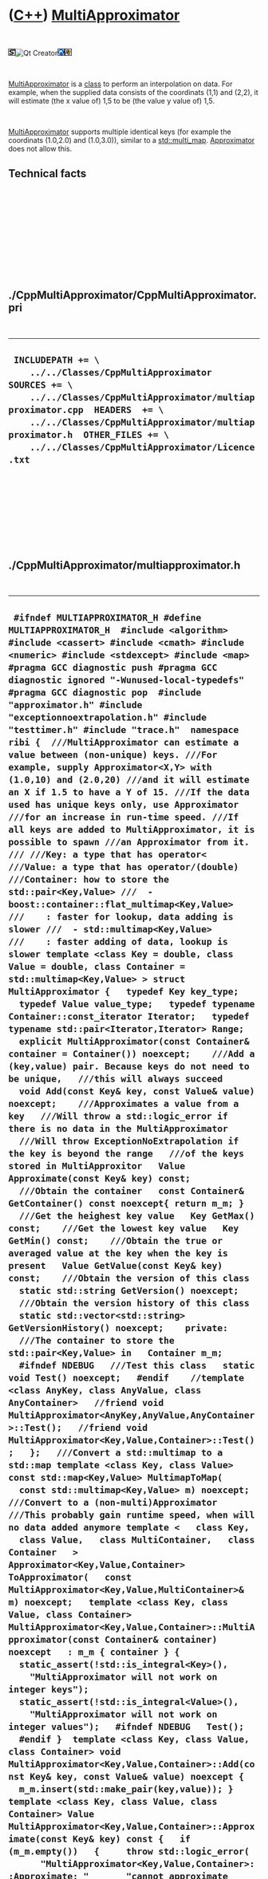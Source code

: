 
 

 

 

 

 

([C++](Cpp.md)) [MultiApproximator](CppMultiApproximator.md)
==============================================================

 

![STL](PicStl.png)![Qt
Creator](PicQtCreator.png)![Lubuntu](PicLubuntu.png)![Windows](PicWindows.png)

 

[MultiApproximator](CppMultiApproximator.md) is a [class](CppClass.md)
to perform an interpolation on data. For example, when the supplied data
consists of the coordinats (1,1) and (2,2), it will estimate (the x
value of) 1,5 to be (the value y value of) 1,5.

 

[MultiApproximator](CppMultiApproximator.md) supports multiple
identical keys (for example the coordinats (1.0,2.0) and (1.0,3.0)),
similar to a [std::multi\_map](CppMulti_map.md).
[Approximator](CppApproximator.md) does not allow this.

Technical facts
---------------

 

 

 

 

 

 

./CppMultiApproximator/CppMultiApproximator.pri
-----------------------------------------------

 

  --------------------------------------------------------------------------------------------------------------------------------------------------------------------------------------------------------------------------------------------------------------------------------------
  ` INCLUDEPATH += \     ../../Classes/CppMultiApproximator  SOURCES += \     ../../Classes/CppMultiApproximator/multiapproximator.cpp  HEADERS  += \     ../../Classes/CppMultiApproximator/multiapproximator.h  OTHER_FILES += \     ../../Classes/CppMultiApproximator/Licence.txt`
  --------------------------------------------------------------------------------------------------------------------------------------------------------------------------------------------------------------------------------------------------------------------------------------

 

 

 

 

 

./CppMultiApproximator/multiapproximator.h
------------------------------------------

 

  ----------------------------------------------------------------------------------------------------------------------------------------------------------------------------------------------------------------------------------------------------------------------------------------------------------------------------------------------------------------------------------------------------------------------------------------------------------------------------------------------------------------------------------------------------------------------------------------------------------------------------------------------------------------------------------------------------------------------------------------------------------------------------------------------------------------------------------------------------------------------------------------------------------------------------------------------------------------------------------------------------------------------------------------------------------------------------------------------------------------------------------------------------------------------------------------------------------------------------------------------------------------------------------------------------------------------------------------------------------------------------------------------------------------------------------------------------------------------------------------------------------------------------------------------------------------------------------------------------------------------------------------------------------------------------------------------------------------------------------------------------------------------------------------------------------------------------------------------------------------------------------------------------------------------------------------------------------------------------------------------------------------------------------------------------------------------------------------------------------------------------------------------------------------------------------------------------------------------------------------------------------------------------------------------------------------------------------------------------------------------------------------------------------------------------------------------------------------------------------------------------------------------------------------------------------------------------------------------------------------------------------------------------------------------------------------------------------------------------------------------------------------------------------------------------------------------------------------------------------------------------------------------------------------------------------------------------------------------------------------------------------------------------------------------------------------------------------------------------------------------------------------------------------------------------------------------------------------------------------------------------------------------------------------------------------------------------------------------------------------------------------------------------------------------------------------------------------------------------------------------------------------------------------------------------------------------------------------------------------------------------------------------------------------------------------------------------------------------------------------------------------------------------------------------------------------------------------------------------------------------------------------------------------------------------------------------------------------------------------------------------------------------------------------------------------------------------------------------------------------------------------------------------------------------------------------------------------------------------------------------------------------------------------------------------------------------------------------------------------------------------------------------------------------------------------------------------------------------------------------------------------------------------------------------------------------------------------------------------------------------------------------------------------------------------------------------------------------------------------------------------------------------------------------------------------------------------------------------------------------------------------------------------------------------------------------------------------------------------------------------------------------------------------------------------------------------------------------------------------------------------------------------------------------------------------------------------------------------------------------------------------------------------------------------------------------------------------------------------------------------------------------------------------------------------------------------------------------------------------------------------------------------------------------------------------------------------------------------------------------------------------------------------------------------------------------------------------------------------------------------------------------------------------------------------------------------------------------------------------------------------------------------------------------------------------------------------------------------------------------------------------------------------------------------------------------------------------------------------------------------------------------------------------------------------------------------------------------------------------------------------------------------------------------------------------------------------------------------------------------------------------------------------------------------------------------------------------------------------------------------------------------------------------------------------------------------------------------------------------------------------------------------------------------------------------------------------------------------------------------------------------------------------------------------------------------------------------------------------------------------------------------------------------------------------------------------------------------------------------------------------------------------------------------------------------------------------------------------------------------------------------------------------------------------------------------------------------------------------------------------------------------------------------------------------------------------------------------------------------------------------------------------------------------------------------------------------------------------------------------------------------------------------------------------------------------------------------------------------------------------------------------------------------------------------------------------------------------------------------------------------------------------------------------------------------------------------------------------------------------------------------------------------------------------------------------------------------------------------------------------------------------------------------------------------------------------------------------------------------------------------------------------------------------------------------------------------------------------------------------------------------------------------------------------------------------------------------------------------------------------------------------------------------------------------------------------------------------------------------------------------------------------------------------------------------------------------------------------------------------------------------------------------------------------------------------------------------------------------------------------------------------------------------------------------------------------------------------------------------------------------------------------------------------------------------------------------------------------------------------------------------------------------------------------------------------------------------------------------------------------------------------------------------------------------------------------------------------------------------------------------------------------------------------------------------------------------------------------------------------------------------------------------------------------------------------------------------------------------------------------------------------------------------------------------------------------------------------------------------------------------------------------------------------------------------------------------------------------------------------------------------------------------------------------------------------------------------------------------------------------------------------------------------------------------------------------------------------------------------------------------------------------------------------------------------------------------------------------------------------------------------------------------------------------------------------------------------------------------------------------------------------------------------------------------------------------------------------------------------------------------------------------------------------------------------------------------------------------------------------------------------------------------------------------------------------------------------------------------------------------------------------------------------------------------------------------------------------------------------------------------------------------------------------------------------------------------------------------------------------------------------------------------------------------------------------------------------------------------------------------------------------------------------------------------------------------------------------------------------------------------------------------------------------------------------------------------------------------------------------------------
  ` #ifndef MULTIAPPROXIMATOR_H #define MULTIAPPROXIMATOR_H  #include <algorithm> #include <cassert> #include <cmath> #include <numeric> #include <stdexcept> #include <map>  #pragma GCC diagnostic push #pragma GCC diagnostic ignored "-Wunused-local-typedefs"  #pragma GCC diagnostic pop  #include "approximator.h" #include "exceptionnoextrapolation.h" #include "testtimer.h" #include "trace.h"  namespace ribi {  ///MultiApproximator can estimate a value between (non-unique) keys. ///For example, supply Approximator<X,Y> with (1.0,10) and (2.0,20) ///and it will estimate an X if 1.5 to have a Y of 15. ///If the data used has unique keys only, use Approximator ///for an increase in run-time speed. ///If all keys are added to MultiApproximator, it is possible to spawn ///an Approximator from it. /// ///Key: a type that has operator< ///Value: a type that has operator/(double) ///Container: how to store the std::pair<Key,Value> ///  - boost::container::flat_multimap<Key,Value> ///    : faster for lookup, data adding is slower ///  - std::multimap<Key,Value> ///    : faster adding of data, lookup is slower template <class Key = double, class Value = double, class Container = std::multimap<Key,Value> > struct MultiApproximator {   typedef Key key_type;   typedef Value value_type;   typedef typename Container::const_iterator Iterator;   typedef typename std::pair<Iterator,Iterator> Range;    explicit MultiApproximator(const Container& container = Container()) noexcept;    ///Add a (key,value) pair. Because keys do not need to be unique,   ///this will always succeed   void Add(const Key& key, const Value& value) noexcept;    ///Approximates a value from a key   ///Will throw a std::logic_error if there is no data in the MultiApproximator   ///Will throw ExceptionNoExtrapolation if the key is beyond the range   ///of the keys stored in MultiApproxitor   Value Approximate(const Key& key) const;    ///Obtain the container   const Container& GetContainer() const noexcept{ return m_m; }    ///Get the heighest key value   Key GetMax() const;    ///Get the lowest key value   Key GetMin() const;    ///Obtain the true or averaged value at the key when the key is present   Value GetValue(const Key& key) const;    ///Obtain the version of this class   static std::string GetVersion() noexcept;    ///Obtain the version history of this class   static std::vector<std::string> GetVersionHistory() noexcept;    private:   ///The container to store the std::pair<Key,Value> in   Container m_m;    #ifndef NDEBUG   ///Test this class   static void Test() noexcept;   #endif    //template <class AnyKey, class AnyValue, class AnyContainer>   //friend void MultiApproximator<AnyKey,AnyValue,AnyContainer>::Test();   //friend void MultiApproximator<Key,Value,Container>::Test();   };   ///Convert a std::multimap to a std::map template <class Key, class Value> const std::map<Key,Value> MultimapToMap(   const std::multimap<Key,Value> m) noexcept;  ///Convert to a (non-multi)Approximator ///This probably gain runtime speed, when will no data added anymore template <   class Key,   class Value,   class MultiContainer,   class Container   > Approximator<Key,Value,Container> ToApproximator(   const MultiApproximator<Key,Value,MultiContainer>& m) noexcept;   template <class Key, class Value, class Container> MultiApproximator<Key,Value,Container>::MultiApproximator(const Container& container) noexcept   : m_m { container } {   static_assert(!std::is_integral<Key>(),     "MultiApproximator will not work on integer keys");   static_assert(!std::is_integral<Value>(),     "MultiApproximator will not work on integer values");   #ifndef NDEBUG   Test();   #endif }  template <class Key, class Value, class Container> void MultiApproximator<Key,Value,Container>::Add(const Key& key, const Value& value) noexcept {   m_m.insert(std::make_pair(key,value)); }  template <class Key, class Value, class Container> Value MultiApproximator<Key,Value,Container>::Approximate(const Key& key) const {   if (m_m.empty())   {     throw std::logic_error(       "MultiApproximator<Key,Value,Container>::Approximate: "       "cannot approximate without data");   }   //Must the average be calculated?   if (m_m.find(key) != m_m.end()) return GetValue(key);    const Iterator high { m_m.lower_bound(key) };    if (high == m_m.begin() || high == m_m.end())   {     assert(!m_m.empty());     const Key lowest  { (*m_m.begin()).first  };     const Key highest { (*m_m.rbegin()).first };     throw ExceptionNoExtrapolation<Key>(key, lowest, highest);   }   const Iterator low { --Iterator(high) };   assert(low != m_m.end());   assert(high != m_m.end());   const Key d_low  { (*low).first  };   const Key d_high { (*high).first };   assert(d_low < key);   assert(d_high > key);   const double fraction { (key - d_low) / (d_high - d_low) };   assert(fraction >= 0.0);   assert(fraction <= 1.0);   assert(m_m.find(d_low)  != m_m.end());   assert(m_m.find(d_high) != m_m.end());   const Value h_low  { GetValue(d_low)  };   const Value h_high { GetValue(d_high) };   return ((1.0 - fraction)) * h_low + ((0.0 + fraction) * h_high); }  template <class Key, class Value, class Container> Key MultiApproximator<Key,Value,Container>::GetMax() const {   assert(!m_m.empty());   return (*m_m.rbegin()).first; }  template <class Key, class Value, class Container> Key MultiApproximator<Key,Value,Container>::GetMin() const {   assert(!m_m.empty());   return (*m_m.begin()).first; }  template <class Key, class Value, class Container> Value MultiApproximator<Key,Value,Container>::GetValue(const Key& key) const {   assert(m_m.find(key) != m_m.end());    //Must the average be calculated?   const Range r { m_m.equal_range(key) };   assert(r.first != m_m.end());    if (r.first != r.second )   {     //const Value result = std::accumulate(r.first,r.second,Value(0.0), [] )     //  / static_cast<double>( std::distance(r.first,r.second) );      Value sum { 0.0 };     int cnt { 0 };     for (Iterator i { r.first }; i!=r.second; ++i)     {       sum += (*i).second;       ++cnt;     }     const Value result { sum / static_cast<double>(cnt) };     return result;   }   else   {     const Value result { (*r.first).second };     return result;   } }  template <class Key, class Value, class Container> std::string MultiApproximator<Key,Value,Container>::GetVersion() noexcept {   return "1.1"; }  ///Obtain the version history of this class template <class Key, class Value, class Container> std::vector<std::string> MultiApproximator<Key,Value,Container>::GetVersionHistory() noexcept {   return {     "2013-08-23: version 1.0: initial version",     "2013-08-23: version 1.1: add conversion to an Approximator"   }; }  template <class Key, class Value> const std::map<Key,Value> MultimapToMap(   const std::multimap<Key,Value> m) noexcept {   std::map<Key,Value> n;   if (m.empty()) return n;   const auto end = m.end();   for (auto begin = m.begin(); begin != end; )   {     assert(begin != m.end());     const auto key = (*begin).first;     assert(m.find(key) != m.end());      //Must the average be calculated?     const auto r = m.equal_range(key);     assert(r.first != m.end());      if (r.first != r.second )     {       Value sum(0.0);       int cnt = 0;       for (auto i = r.first; i!=r.second; ++i)       {         sum += (*i).second;         ++cnt;       }       const Value result( sum / static_cast<double>(cnt));       n[ key ] = result;     }     else     {       const Value result((*r.first).second);       n[ key ] = result;     }     begin = r.second;   }   return n; }  #ifndef NDEBUG template <class Key, class Value, class Container> void MultiApproximator<Key,Value,Container>::Test() noexcept {   {     static bool is_tested{false};     if (is_tested) return;     is_tested = true;   }   const TestTimer test_timer(__func__,__FILE__,1.0);   //GetMin and GetMax   {     MultiApproximator<double,double,std::multimap<double,double> > m;     m.Add(1.0,0.0);     assert(m.GetMin() == 1.0);     assert(m.GetMax() == 1.0);     m.Add(2.0,0.0);     assert(m.GetMin() == 1.0);     assert(m.GetMax() == 2.0);     m.Add(0.0,0.0);     assert(m.GetMin() == 0.0);     assert(m.GetMax() == 2.0);     m.Add(0.5,0.0);     assert(m.GetMin() == 0.0);     assert(m.GetMax() == 2.0);   }   //GetValue   {     MultiApproximator<double,double,std::multimap<double,double> > m;     const double key = 1.0;     const double value1 = 1.0;     m.Add(key,value1);     assert(m.GetValue(key) == value1);     const double value2 = 2.0;     m.Add(key,value2);     assert(m.GetValue(key) == (value1 + value2) / 2.0);     const double value3 = 4.0;     m.Add(key,value3);     assert(m.GetValue(key) == (value1 + value2 + value3) / 3.0);   }   //MultimapToMap   {     {       const std::multimap<int,double> m ( { { 1, 1.0} } );       const std::map<int,double> n(MultimapToMap(m));       assert(n.size() == 1);     }     {       const std::multimap<int,double> m ( { { 1, 1.0}, { 1, 1.0} } );       const std::map<int,double> n(MultimapToMap(m));       const std::map<int,double> e( { { 1, 1.0 } } );       assert(n.size() == 1);       assert(n == e);     }     {       const std::multimap<int,double> m ( { { 1, 1.0}, { 1, 2.0} } );       const std::map<int,double> n(MultimapToMap(m));       const std::map<int,double> e( { { 1, 1.5 } } );       assert(n.size() == 1);       assert(n == e);     }     {       const std::multimap<int,double> m ( { {0, 0.0}, { 1, 1.0}, { 1, 1.0}, {2, 2.0} } );       const std::map<int,double> n(MultimapToMap(m));       const std::map<int,double> e( { {0, 0.0}, { 1, 1.0 }, {2, 2.0} } );       assert(n.size() == 3);       assert(n == e);     }     {       const std::multimap<int,double> m ( { {0, 0.0}, { 1, 1.0}, { 1, 2.0}, {2, 2.0} } );       const std::map<int,double> n(MultimapToMap(m));       const std::map<int,double> e( { {0, 0.0}, { 1, 1.5 }, {2, 2.0} } );       assert(n.size() == 3);       assert(n == e);     }   }   //Test approximation   {     MultiApproximator<double,double,std::multimap<double,double> > m;     m.Add(1.0,10);     m.Add(2.0,20);     assert(m.Approximate(1.5) == 15);     m.Add(4.0,40);     m.Add(4.0,40);     assert(m.Approximate(3.0) == 30);     m.Add(3.0,35);     assert(m.Approximate(3.0) == 35);     m.Add(3.0,45);     assert(m.Approximate(3.0) == 40);   }   TRACE("Completed MultiApproximator::Test successfully"); } #endif  template <   class Key,   class Value,   class MultiContainer,   class Container   > Approximator<Key,Value,Container> ToApproximator(   const MultiApproximator<Key,Value,MultiContainer>& multi_approximator) noexcept {   const MultiContainer m = multi_approximator.GetContainer();   const Container n = MultimapToMap(m);   Approximator<Key,Value,Container> a(n);   return a; }  } //~namespace ribi  #endif // MULTIAPPROXIMATOR_H`
  ----------------------------------------------------------------------------------------------------------------------------------------------------------------------------------------------------------------------------------------------------------------------------------------------------------------------------------------------------------------------------------------------------------------------------------------------------------------------------------------------------------------------------------------------------------------------------------------------------------------------------------------------------------------------------------------------------------------------------------------------------------------------------------------------------------------------------------------------------------------------------------------------------------------------------------------------------------------------------------------------------------------------------------------------------------------------------------------------------------------------------------------------------------------------------------------------------------------------------------------------------------------------------------------------------------------------------------------------------------------------------------------------------------------------------------------------------------------------------------------------------------------------------------------------------------------------------------------------------------------------------------------------------------------------------------------------------------------------------------------------------------------------------------------------------------------------------------------------------------------------------------------------------------------------------------------------------------------------------------------------------------------------------------------------------------------------------------------------------------------------------------------------------------------------------------------------------------------------------------------------------------------------------------------------------------------------------------------------------------------------------------------------------------------------------------------------------------------------------------------------------------------------------------------------------------------------------------------------------------------------------------------------------------------------------------------------------------------------------------------------------------------------------------------------------------------------------------------------------------------------------------------------------------------------------------------------------------------------------------------------------------------------------------------------------------------------------------------------------------------------------------------------------------------------------------------------------------------------------------------------------------------------------------------------------------------------------------------------------------------------------------------------------------------------------------------------------------------------------------------------------------------------------------------------------------------------------------------------------------------------------------------------------------------------------------------------------------------------------------------------------------------------------------------------------------------------------------------------------------------------------------------------------------------------------------------------------------------------------------------------------------------------------------------------------------------------------------------------------------------------------------------------------------------------------------------------------------------------------------------------------------------------------------------------------------------------------------------------------------------------------------------------------------------------------------------------------------------------------------------------------------------------------------------------------------------------------------------------------------------------------------------------------------------------------------------------------------------------------------------------------------------------------------------------------------------------------------------------------------------------------------------------------------------------------------------------------------------------------------------------------------------------------------------------------------------------------------------------------------------------------------------------------------------------------------------------------------------------------------------------------------------------------------------------------------------------------------------------------------------------------------------------------------------------------------------------------------------------------------------------------------------------------------------------------------------------------------------------------------------------------------------------------------------------------------------------------------------------------------------------------------------------------------------------------------------------------------------------------------------------------------------------------------------------------------------------------------------------------------------------------------------------------------------------------------------------------------------------------------------------------------------------------------------------------------------------------------------------------------------------------------------------------------------------------------------------------------------------------------------------------------------------------------------------------------------------------------------------------------------------------------------------------------------------------------------------------------------------------------------------------------------------------------------------------------------------------------------------------------------------------------------------------------------------------------------------------------------------------------------------------------------------------------------------------------------------------------------------------------------------------------------------------------------------------------------------------------------------------------------------------------------------------------------------------------------------------------------------------------------------------------------------------------------------------------------------------------------------------------------------------------------------------------------------------------------------------------------------------------------------------------------------------------------------------------------------------------------------------------------------------------------------------------------------------------------------------------------------------------------------------------------------------------------------------------------------------------------------------------------------------------------------------------------------------------------------------------------------------------------------------------------------------------------------------------------------------------------------------------------------------------------------------------------------------------------------------------------------------------------------------------------------------------------------------------------------------------------------------------------------------------------------------------------------------------------------------------------------------------------------------------------------------------------------------------------------------------------------------------------------------------------------------------------------------------------------------------------------------------------------------------------------------------------------------------------------------------------------------------------------------------------------------------------------------------------------------------------------------------------------------------------------------------------------------------------------------------------------------------------------------------------------------------------------------------------------------------------------------------------------------------------------------------------------------------------------------------------------------------------------------------------------------------------------------------------------------------------------------------------------------------------------------------------------------------------------------------------------------------------------------------------------------------------------------------------------------------------------------------------------------------------------------------------------------------------------------------------------------------------------------------------------------------------------------------------------------------------------------------------------------------------------------------------------------------------------------------------------------------------------------------------------------------------------------------------------------------------------------------------------------------------------------------------------------------------------------------------------------------------------------------------------------------------------------------------------------------------------------------------------------------------------------------------------------------------------------------------------------------------------------------------------------------------------------------------------------------------------------------------------------------------------------------------------------------------------------------------------------------------------------------------------------------------------------------------------------------------------------------------------------------------------------------------------------------------------------------------------------------------------------------------------------------------------------------------------------------------------------------------------------

 

 

 

 

 

./CppMultiApproximator/multiapproximator.cpp
--------------------------------------------

 

  -----------------------------------
  ` #include "multiapproximator.h"`
  -----------------------------------

 

 

 

 

 

 

This page has been created by the [tool](Tools.md)
[CodeToHtml](ToolCodeToHtml.md)
